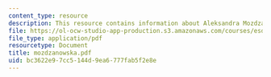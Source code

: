 ```yaml
---
content_type: resource
description: This resource contains information about Aleksandra Mozdzanowska.
file: https://ol-ocw-studio-app-production.s3.amazonaws.com/courses/esd-342-advanced-system-architecture-spring-2006/bc3622e97cc5144d9ea6777fab5f2e8e_mozdzanowska.pdf
file_type: application/pdf
resourcetype: Document
title: mozdzanowska.pdf
uid: bc3622e9-7cc5-144d-9ea6-777fab5f2e8e
---
```

